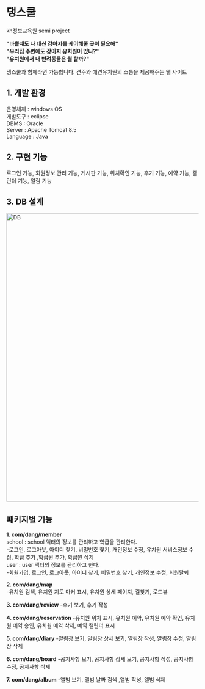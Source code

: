 # 댕스쿨   
kh정보교육원 semi project

**"바쁠때도 나 대신 강아지를 케어해줄 곳이 필요해"**   
**"우리집 주변에도 강아지 유치원이 있나?"**   
**"유치원에서 내 반려동물은 뭘 할까?"**   

댕스쿨과 함께라면 가능합니다. 견주와 애견유치원의 소통을 제공해주는 웹 사이트


## 1. 개발 환경
운영체제 : windows OS   
개발도구 :  eclipse   
DBMS : Oracle   
Server : Apache Tomcat 8.5   
Language : Java   

## 2. 구현 기능
로그인 기능, 회원정보 관리 기능, 게시판 기능, 위치확인 기능, 후기 기능, 예약 기능, 캘린더 기능, 알림 기능


## 3. DB 설계
<img width="756" alt="DB" src="https://user-images.githubusercontent.com/74293481/116719017-8b1e8380-aa15-11eb-9f87-226b6a946c80.png">



## **패키지별 기능**
**1. com/dang/member**   
school : school 액터의 정보를 관리하고 학급을 관리한다.   
-로그인, 로그아웃, 아이디 찾기, 비밀번호 찾기, 개인정보 수정, 유치원 서비스정보 수정, 학급 추가 ,학급원 추가, 학급원 삭제      
user : user 액터의 정보를 관리하고 한다.      
-회원가입, 로그인, 로그아웃, 아이디 찾기, 비밀번호 찾기, 개인정보 수정, 회원탈퇴        

**2. com/dang/map**   
-유치원 검색, 유치원 지도 마커 표시, 유치원 상세 페이지, 길찾기, 로드뷰

**3. com/dang/review**
-후기 보기, 후기 작성

**4. com/dang/reservation**
-유치원 위치 표시, 유치원 예약, 유치원 예약 확인, 유치원 예약 승인, 유치원 예약 삭제, 예약 캘린더 표시

**5. com/dang/diary**
-알림장 보기, 알림장 상세 보기, 알림장 작성, 알림장 수정, 알림장 삭제 

**6. com/dang/board**
-공지사항 보기, 공지사항 상세 보기, 공지사항 작성, 공지사항 수정, 공지사항 삭제 

**7. com/dang/album**
-앨범 보기, 앨범 날짜 검색 ,앨범 작성, 앨범 삭제







